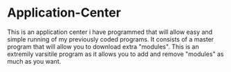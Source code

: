 # Application-Center
This is an application center i have programmed that will allow easy and simple running of my previously coded programs.
It consists of a master program that will allow you to download extra "modules". This is an extremily varsitile program as it allows you to add and remove "modules" as much as you want.
